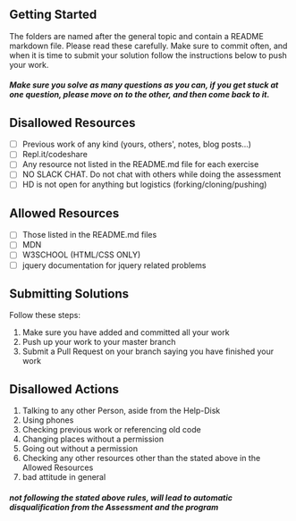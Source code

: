 ## Getting Started

The folders are named after the general topic and contain a README markdown file. Please read these carefully.
Make sure to commit often, and when it is time to submit your solution follow the instructions below to push your work.

##### Make sure you solve as many questions as you can, if you get stuck at one question, please move on to the other, and then come back to it.

## Disallowed Resources

- [ ] Previous work of any kind (yours, others', notes, blog posts...)
- [ ] Repl.it/codeshare
- [ ] Any resource not listed in the README.md file for each exercise
- [ ] NO SLACK CHAT. Do not chat with others while doing the assessment
- [ ] HD is not open for anything but logistics (forking/cloning/pushing)

## Allowed Resources

- [ ] Those listed in the README.md files
- [ ] MDN
- [ ] W3SCHOOL (HTML/CSS ONLY)
- [ ] jquery documentation for jquery related problems

## Submitting Solutions

Follow these steps:

1. Make sure you have added and committed all your work
2. Push up your work to your master branch
3. Submit a Pull Request on your branch saying you have finished your work

## Disallowed Actions

1. Talking to any other Person, aside from the Help-Disk
2. Using phones
3. Checking previous work or referencing old code
4. Changing places without a permission
5. Going out without a permission
6. Checking any other resources other than the stated above in the Allowed Resources
7. bad attitude in general

##### not following the stated above rules, will lead to automatic disqualification from the Assessment and the program
